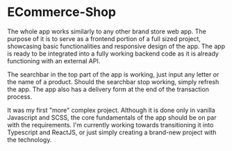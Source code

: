 # ECommerce-Shop 
The whole app works similarly to any other brand store web app. 
The purpose of it is to serve as a frontend portion of a full sized project, showcasing basic functionalities and responsive design of the app.
The app is ready to be integrated into a fully working backend code as it is already functioning with an external API.

The searchbar in the top part of the app is working, just input any letter or the name of a product. Should the searchbar stop working, simply refresh the app.
The app also has a delivery form at the end of the transaction process.

It was my first "more" complex project. Although it is done only in vanilla Javascript and SCSS, the core fundamentals of the app should be on par with the requirements.
I'm currently working towards transitioning it into Typescript and ReactJS, or just simply creating a brand-new project with the technology.
